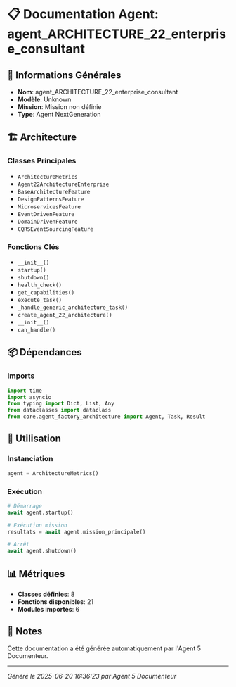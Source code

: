 # 📋 Documentation Agent: agent_ARCHITECTURE_22_enterprise_consultant

## 🎯 Informations Générales

- **Nom**: agent_ARCHITECTURE_22_enterprise_consultant
- **Modèle**: Unknown
- **Mission**: Mission non définie
- **Type**: Agent NextGeneration

## 🏗️ Architecture

### Classes Principales
- `ArchitectureMetrics`
- `Agent22ArchitectureEnterprise`
- `BaseArchitectureFeature`
- `DesignPatternsFeature`
- `MicroservicesFeature`
- `EventDrivenFeature`
- `DomainDrivenFeature`
- `CQRSEventSourcingFeature`

### Fonctions Clés
- `__init__()`
- `startup()`
- `shutdown()`
- `health_check()`
- `get_capabilities()`
- `execute_task()`
- `_handle_generic_architecture_task()`
- `create_agent_22_architecture()`
- `__init__()`
- `can_handle()`

## 📦 Dépendances

### Imports
```python
import time
import asyncio
from typing import Dict, List, Any
from dataclasses import dataclass
from core.agent_factory_architecture import Agent, Task, Result
```

## 🚀 Utilisation

### Instanciation
```python
agent = ArchitectureMetrics()
```

### Exécution
```python
# Démarrage
await agent.startup()

# Exécution mission
resultats = await agent.mission_principale()

# Arrêt
await agent.shutdown()
```

## 📊 Métriques

- **Classes définies**: 8
- **Fonctions disponibles**: 21
- **Modules importés**: 6

## 📝 Notes

Cette documentation a été générée automatiquement par l'Agent 5 Documenteur.

---
*Généré le 2025-06-20 16:36:23 par Agent 5 Documenteur*
